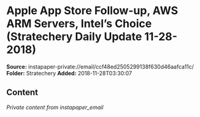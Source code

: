 # Apple App Store Follow-up, AWS ARM Servers, Intel’s Choice (Stratechery Daily Update 11-28-2018)

**Source:** instapaper-private://email/ccf48ed2505299138f630d46aafca11c/
**Folder:** Stratechery
**Added:** 2018-11-28T03:30:07




## Content
*Private content from instapaper_email*
